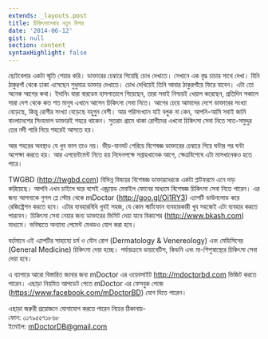 ```yaml
---
extends: _layouts.post
title: চিকিৎসাসেবায় নতুন দিগন্ত
date: '2014-06-12'
gist: null
section: content
syntaxHighlight: false
---
```


ছোটবেলার একটা স্মৃতি শেয়ার করি। ডাক্তারের চেম্বারে গিয়েছি চোখ দেখাতে। সেখানে এক বৃদ্ধ চাচার সাথে দেখা। যিনি ঠাকুরগাঁ থেকে ঢাকা এসেছেন শুধুমাত্র ডাক্তার দেখাতে। চোখ দেখিয়েই তিনি আবার ঠাকুরগাঁয়ে ফিরে যাবেন। এটা তো অনেক আগের কথা। ইদানিং যারা বারডেম হাসপাতালে গিয়েছেন, তারা সবাই নিশ্চয়ই খেয়াল করেছেন, প্রতিদিন সকালে সারা দেশ থেকে কত শত মানুষ এখানে আসেন চিকিৎসা সেবা নিতে। আগের চেয়ে আমাদের দেশে ডাক্তারের সংখ্যা বেড়েছে, কিন্তু রোগীর সংখ্যা বেড়েছে বহুগুন বেশী। আর পরিসংখ্যান যাই বলুক না কেন, আপনি-আমি সবাই জানি বাংলাদেশের সিংহভাগ ডাক্তারই শহরে থাকেন। সুতরাং গ্রামে থাকা রোগীদের এখনো চিকিৎসা সেবা নিতে সাত-সমুদ্দুর তের নদী পারি নিয়ে শহরেই আসতে হয়।

আর শহরের অবস্থাও যে খুব ভাল তাও নয়। ভীড়-যানযট পেরিয়ে বিশেষজ্ঞ ডাক্তারের চেম্বারে গিয়ে ঘন্টার পর ঘন্টা অপেক্ষা করতে হয়। আর এপয়েন্টমেন্ট নিতে হয় নিদেনপক্ষে সপ্তাহখানেক আগে, ক্ষেত্রবিশেষে এটা মাসখানেকও হতে পারে।

TWGBD (<http://twgbd.com>) বিভিন্ন বিষয়ের বিশেষজ্ঞ ডাক্তারদেরকে একটা প্লাটফরমে এনে দাড় করিয়েছে। আপনি এখন চাইলে ঘরে বসেই এন্ড্রয়েড মেবাইল ফোনের মাধ্যমে বিশেষজ্ঞ চিকিৎসা সেবা নিতে পারেন। এর জন্য আপনাকে গুগল প্লে স্টোর থেকে mDoctor (<http://goo.gl/Oi1RY3>) এ্যাপটি ডাউনলোড করে রেজিষ্ট্রেশন করতে হবে। এটার ব্যবহারবিধি খুবই সহজ, যে কোন স্মার্টফোন ব্যবহারকারী খুব সহজেই এটা ব্যবহার করতে পারবেন। চিকিৎসা সেবা নেয়ার জন্য ডাক্তারের ভিসিট দেয়া যাবে বিকাশের (<http://www.bkash.com>) মাধ্যমে। ভবিষ্যতে অন্যান্য পেমেন্ট মেথডও যোগ করা হবে।

বর্তমানে এই এ্যাপটির সাহায্যে চর্ম ও যৌন রোগ (Dermatology & Venereology) এবং মেডিসিনের (General Medicine) চিকিৎসা দেয়া হচ্ছে। পর্যায়ক্রমে ডায়াবেটিস, কিডনি এবং মা-শিশুস্বাস্থ্যের চিকিৎসা সেবা দেয়া হবে।

এ ব্যাপারে আরো বিস্তারিত জানার জন্য mDoctor এর ওয়েবসাইট <http://mdoctorbd.com> ভিজিট করতে পারেন। এছাড়া নিয়মিত আপডেট পেতে mDoctor এর ফেসবুক পেজে (<https://www.facebook.com/mDoctorBD>) যোগ দিতে পারেন।

এছাড়া জরুরী প্রয়োজনে যোগাযোগ করতে পারেন নিচের ঠিকানায়-<br>
ফোন: ০১৭৯৫৫৭১৮৬৮<br>
ইমেইল: mDoctorDB@gmail.com
